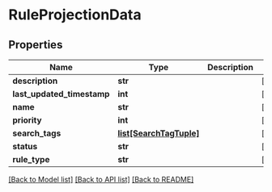 # RuleProjectionData

## Properties
Name | Type | Description | Notes
------------ | ------------- | ------------- | -------------
**description** | **str** |  | [optional] 
**last_updated_timestamp** | **int** |  | [optional] 
**name** | **str** |  | [optional] 
**priority** | **int** |  | [optional] 
**search_tags** | [**list[SearchTagTuple]**](SearchTagTuple.md) |  | [optional] 
**status** | **str** |  | [optional] 
**rule_type** | **str** |  | [optional] 

[[Back to Model list]](../README.md#documentation-for-models) [[Back to API list]](../README.md#documentation-for-api-endpoints) [[Back to README]](../README.md)

